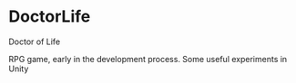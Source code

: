 # DoctorLife
 Doctor of Life

RPG game, early in the development process. Some useful experiments in Unity
